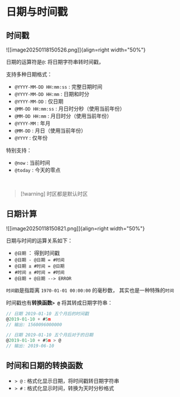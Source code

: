 # 日期与时间戳

## 时间戳

![[image20250118150526.png]]{align=right width="50%"}

日期的运算符是`@`:  将日期字符串转时间戳，

支持多种日期格式：
- `@YYYY-MM-DD HH:mm:ss` : 完整日期时间
- `@YYYY-MM-DD HH:mm` : 日期和时分
- `@YYYY-MM-DD` : 仅日期
- `@MM-DD HH:mm:ss` : 月日时分秒（使用当前年份）
- `@MM-DD HH:mm` : 月日时分（使用当前年份）
- `@YYYY-MM` : 年月
- `@MM-DD` : 月日（使用当前年份）
- `@YYYY` : 仅年份



特别支持：

- `@now` : 当前时间
- `@today` : 今天的零点


<br/>

> [!warning] 时区都是默认时区

## 日期计算

![[image20250118150821.png]]{align=right width="50%"}

日期与时间的运算关系如下：

- `@日期` ： 得到时间戳
- `@日期 - @日期 = #时间` 
- `@日期 ± #时间 = @日期`
- `#时间 ± #时间 = #时间`
- `@日期 + @日期 --> ERROR ` 


`时间戳`是指距离 `1970-01-01 00:00:00` 的毫秒数， 其实也是一种特殊的`时间`

时间戳也有**转换函数`> @`** 将其转成日期字符串：

``` js
// 日期 2019-01-10 五个月后的时间戳
@2019-01-10 + #5m
// 输出: 1560096000000

// 日期 2019-01-10 五个月后对于的日期
@2019-01-10 + #5m > @ 
// 输出: 2019-06-10

```


## 时间和日期的转换函数

- `> @` : 格式化显示日期，将时间戳转日期字符串
- `> #` : 格式化显示时间，转换为天时分秒格式


